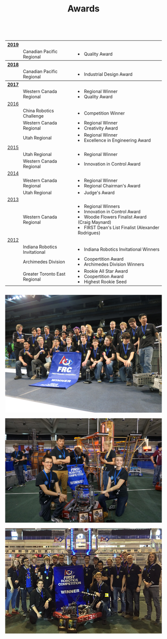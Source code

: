 ﻿---
layout: team
title: Awards
files: |
 <link href="/resources/css/snav.css" rel="stylesheet">
 <link href="/resources/css/awards.css" rel="stylesheet">
---
<div class="container">
	<div class="row">
		<div class="col-md-6" style="padding-top: 15px">
			<table class="tg">
				<tr>
					<th class="tg-k20k">
						<!--Link to our Blue Alliance page-->
						<a href="https://www.thebluealliance.com/team/4334/2019">2019</a>
					</th>
					<th class="tg-fefd"></th>
					<th class="tg-fefd"></th>
				</tr>
				<tr>
					<td class="tg-fefd"></td>
					<!--Regional that we won the award at-->
					<td class="tg-ee5k">Canadian Pacific Regional</td>
					<!--Name of the award we won-->
					<td class="tg-fefd">
						<li>Quality Award</li>
					</td>
				</tr>
				<tr>
					<th class="tg-k20k">
						<a href="https://www.thebluealliance.com/team/4334/2018">2018</a>
					</th>
					<th class="tg-fefd"></th>
					<th class="tg-fefd"></th>
				</tr>
				<tr>
					<td class="tg-fefd"></td>
					<td class="tg-ee5k">Canadian Pacific Regional</td>
					<td class="tg-fefd">
						<li>Industrial Design Award</li>
					</td>
				</tr>
				<tr>
					<th class="tg-k20k">
						<a href="https://www.thebluealliance.com/team/4334/2017">2017</a>
					</th>
					<th class="tg-fefd"></th>
					<th class="tg-fefd"></th>
				</tr>
				<tr>
					<td class="tg-fefd"></td>
					<td class="tg-ee5k">Western Canada Regional</td>
					<td class="tg-fefd">
						<li>Regional Winner</li>
						<li>Quality Award</li>
					</td>
				</tr>
				<tr>
					<td class="tg-k20k">
						<a href="https://www.thebluealliance.com/team/4334/2016">2016</a>
					</td>
					<td class="tg-fefd"></td>
					<td class="tg-fefd"></td>
				</tr>
				<tr>
					<td class="tg-fefd"></td>
					<td class="tg-ee5k">China Robotics Challenge</td>
					<td class="tg-fefd">
						<li>Competition Winner</li>
					</td>
				</tr>
				<tr>
					<td class="tg-fefd"></td>
					<td class="tg-ee5k">Western Canada Regional</td>
					<td class="tg-fefd">
						<li>Regional Winner</li>
						<li>Creativity Award</li>
					</td>
				</tr>
				<tr>
					<td class="tg-fefd"></td>
					<td class="tg-ee5k">Utah Regional</td>
					<td class="tg-fefd">
						<li>Regional Winner</li>
						<li>Excellence in Engineering Award
						</li>
					</td>
				</tr>
				<tr>
					<td class="tg-k20k">
						<a href="https://www.thebluealliance.com/team/4334/2015">2015</a>
					</td>
					<td class="tg-fefd"></td>
					<td class="tg-fefd"></td>
				</tr>
				<tr>
					<td class="tg-fefd"></td>
					<td class="tg-ee5k">Utah Regional</td>
					<td class="tg-fefd">
						<li>Regional Winner</li>
					</td>
				</tr>
				<tr>
					<td class="tg-fefd"></td>
					<td class="tg-ee5k">Western Canada Regional</td>
					<td class="tg-fefd">
						<li>Innovation in Control Award</li>
					</td>
				</tr>
				<tr>
					<td class="tg-k20k">
						<a href="https://www.thebluealliance.com/team/4334/2014">2014</a>
					</td>
					<td class="tg-fefd"></td>
					<td class="tg-fefd"></td>
				</tr>
				<tr>
					<td class="tg-fefd"></td>
					<td class="tg-ee5k">Western Canada Regional</td>
					<td class="tg-fefd">
						<li>Regional Winner</li>
						<li>Regional Chairman's Award
						</li>
					</td>
				</tr>
				<tr>
					<td class="tg-fefd"></td>
					<td class="tg-ee5k">Utah Regional</td>
					<td class="tg-fefd">
						<li>Judge's Award</li>
					</td>
				</tr>
				<tr>
					<td class="tg-k20k">
						<a href="https://www.thebluealliance.com/team/4334/2013">2013</a>
					</td>
					<td class="tg-fefd"></td>
					<td class="tg-fefd"></td>
				</tr>
				<tr>
					<td class="tg-fefd"></td>
					<td class="tg-ee5k">Western Canada Regional</td>
					<td class="tg-fefd">
						<li>Regional Winners</li>
						<li>Innovation in Control Award
						</li>
						<li>Woodie Flowers Finalist Award (Craig Maynard)</li>
						<li>FIRST Dean's List Finalist (Alexander Rodrigues)</li>
					</td>
				</tr>
				<tr>
					<td class="tg-k20k">
						<a href="https://www.thebluealliance.com/team/4334/2012">2012</a>
					</td>
					<td class="tg-fefd"></td>
					<td class="tg-fefd"></td>
				</tr>
				<tr>
					<td class="tg-fefd"></td>
					<td class="tg-ee5k">Indiana Robotics Invitational</td>
					<td class="tg-fefd">
						<li>Indiana Robotics Invitational Winners</li>
					</td>
				</tr>
				<tr>
					<td class="tg-fefd"></td>
					<td class="tg-ee5k">Archimedes Division</td>
					<td class="tg-fefd">
						<li>Coopertition Award</li>
						<li>Archimedes Division Winners
						</li>
					</td>
				</tr>
				<tr>
					<td class="tg-fefd"></td>
					<td class="tg-ee5k">Greater Toronto East Regional</td>
					<td class="tg-fefd">
						<li>Rookie All Star Award</li>
						<li>Coopertition Award
						</li>
						<li>Highest Rookie Seed</li>
					</td>
				</tr>
			</table>
		</div>
		<div class="col-md-6" style="padding-top: 15px">
			<img class="img-fluid" src="/resources/img/awards1.jpg" alt="Image Not Found!">
			<img class="img-fluid" style="padding-top:15px" src="/resources/img/awards2.JPG" alt="Image Not Found!">
			<img class="img-fluid" style="padding-top:15px; padding-bottom:15px" src="/resources/img/team2016.jpg" alt="Image Not Found!">
		</div>
	</div>
</div>